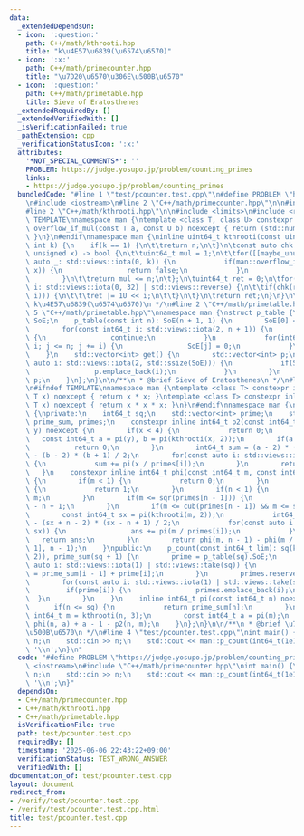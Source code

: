 ```yaml
---
data:
  _extendedDependsOn:
  - icon: ':question:'
    path: C++/math/kthrooti.hpp
    title: "k\u4E57\u6839(\u6574\u6570)"
  - icon: ':x:'
    path: C++/math/primecounter.hpp
    title: "\u7D20\u6570\u306E\u500B\u6570"
  - icon: ':question:'
    path: C++/math/primetable.hpp
    title: Sieve of Eratosthenes
  _extendedRequiredBy: []
  _extendedVerifiedWith: []
  _isVerificationFailed: true
  _pathExtension: cpp
  _verificationStatusIcon: ':x:'
  attributes:
    '*NOT_SPECIAL_COMMENTS*': ''
    PROBLEM: https://judge.yosupo.jp/problem/counting_primes
    links:
    - https://judge.yosupo.jp/problem/counting_primes
  bundledCode: "#line 1 \"test/pcounter.test.cpp\"\n#define PROBLEM \"https://judge.yosupo.jp/problem/counting_primes\"\
    \n#include <iostream>\n#line 2 \"C++/math/primecounter.hpp\"\n\n#include <vector>\n\
    #line 2 \"C++/math/kthrooti.hpp\"\n\n#include <limits>\n#include <ranges>\n#ifndef\
    \ TEMPLATE\nnamespace man {\ntemplate <class T, class U> constexpr inline bool\
    \ overflow_if_mul(const T a, const U b) noexcept { return (std::numeric_limits<T>::max()/a)<b;\
    \ }\n}\n#endif\nnamespace man {\ninline uint64_t kthrooti(const uint64_t n, const\
    \ int k) {\n    if(k == 1) {\n\t\treturn n;\n\t}\n\tconst auto chk = [&](const\
    \ unsigned x) -> bool {\n\t\tuint64_t mul = 1;\n\t\tfor([[maybe_unused]] const\
    \ auto _: std::views::iota(0, k)) {\n            if(man::overflow_if_mul(mul,\
    \ x)) {\n                return false;\n            }\n            mul *= x;\n\
    \        }\n\t\treturn mul <= n;\n\t};\n\tuint64_t ret = 0;\n\tfor(const auto\
    \ i: std::views::iota(0, 32) | std::views::reverse) {\n\t\tif(chk(ret | (1U <<\
    \ i))) {\n\t\t\tret |= 1U << i;\n\t\t}\n\t}\n\treturn ret;\n}\n}\n\n/**\n * @brief\
    \ k\u4E57\u6839(\u6574\u6570)\n */\n#line 2 \"C++/math/primetable.hpp\"\n\n#line\
    \ 5 \"C++/math/primetable.hpp\"\nnamespace man {\nstruct p_table {\n    std::vector<int>\
    \ SoE;\n    p_table(const int n): SoE(n + 1, 1) {\n        SoE[0] = SoE[1] = 0;\n\
    \        for(const int64_t i: std::views::iota(2, n + 1)) {\n            if(!SoE[i])\
    \ {\n                continue;\n            }\n            for(int64_t j = i *\
    \ i; j <= n; j += i) {\n                SoE[j] = 0;\n            }\n        }\n\
    \    }\n    std::vector<int> get() {\n        std::vector<int> p;\n        for(const\
    \ auto i: std::views::iota(2, std::ssize(SoE))) {\n            if(SoE[i]) {\n\
    \                p.emplace_back(i);\n            }\n        }\n        return\
    \ p;\n    }\n};\n}\n\n/**\n * @brief Sieve of Eratosthenes\n */\n#line 6 \"C++/math/primecounter.hpp\"\
    \n#ifndef TEMPLATE\nnamespace man {\ntemplate <class T> constexpr inline T sqr(const\
    \ T x) noexcept { return x * x; }\ntemplate <class T> constexpr inline T cub(const\
    \ T x) noexcept { return x * x * x; }\n}\n#endif\nnamespace man {\nstruct p_count\
    \ {\nprivate:\n    int64_t sq;\n    std::vector<int> prime;\n    std::vector<int64_t>\
    \ prime_sum, primes;\n    constexpr inline int64_t p2(const int64_t x, const int64_t\
    \ y) noexcept {\n        if(x < 4) {\n            return 0;\n        }\n     \
    \   const int64_t a = pi(y), b = pi(kthrooti(x, 2));\n        if(a >= b) {\n \
    \           return 0;\n        }\n        int64_t sum = (a - 2) * (a + 1) / 2\
    \ - (b - 2) * (b + 1) / 2;\n        for(const auto i: std::views::iota(a, b))\
    \ {\n            sum += pi(x / primes[i]);\n        }\n        return sum;\n \
    \   }\n    constexpr inline int64_t phi(const int64_t m, const int64_t n) noexcept\
    \ {\n        if(m < 1) {\n            return 0;\n        }\n        if(n > m)\
    \ {\n            return 1;\n        }\n        if(n < 1) {\n            return\
    \ m;\n        }\n        if(m <= sqr(primes[n - 1])) {\n            return pi(m)\
    \ - n + 1;\n        }\n        if(m <= cub(primes[n - 1]) && m <= sq) {\n    \
    \        const int64_t sx = pi(kthrooti(m, 2));\n            int64_t ans = pi(m)\
    \ - (sx + n - 2) * (sx - n + 1) / 2;\n            for(const auto i: std::views::iota(n,\
    \ sx)) {\n                ans += pi(m / primes[i]);\n            }\n         \
    \   return ans;\n        }\n        return phi(m, n - 1) - phi(m / primes[n -\
    \ 1], n - 1);\n    }\npublic:\n    p_count(const int64_t lim): sq(kthrooti(lim,\
    \ 2)), prime_sum(sq + 1) {\n        prime = p_table(sq).SoE;\n        for(const\
    \ auto i: std::views::iota(1) | std::views::take(sq)) {\n            prime_sum[i]\
    \ = prime_sum[i - 1] + prime[i];\n        }\n        primes.reserve(prime_sum[sq]);\n\
    \        for(const auto i: std::views::iota(1) | std::views::take(sq)) {\n   \
    \         if(prime[i]) {\n                primes.emplace_back(i);\n          \
    \  }\n        }\n    }\n    inline int64_t pi(const int64_t n) noexcept {\n  \
    \      if(n <= sq) {\n            return prime_sum[n];\n        }\n        const\
    \ int64_t m = kthrooti(n, 3);\n        const int64_t a = pi(m);\n        return\
    \ phi(n, a) + a - 1 - p2(n, m);\n    }\n};\n}\n\n/**\n * @brief \u7D20\u6570\u306E\
    \u500B\u6570\n */\n#line 4 \"test/pcounter.test.cpp\"\nint main() {\n    int64_t\
    \ n;\n    std::cin >> n;\n    std::cout << man::p_count(int64_t(1e11)).pi(n) <<\
    \ '\\n';\n}\n"
  code: "#define PROBLEM \"https://judge.yosupo.jp/problem/counting_primes\"\n#include\
    \ <iostream>\n#include \"C++/math/primecounter.hpp\"\nint main() {\n    int64_t\
    \ n;\n    std::cin >> n;\n    std::cout << man::p_count(int64_t(1e11)).pi(n) <<\
    \ '\\n';\n}"
  dependsOn:
  - C++/math/primecounter.hpp
  - C++/math/kthrooti.hpp
  - C++/math/primetable.hpp
  isVerificationFile: true
  path: test/pcounter.test.cpp
  requiredBy: []
  timestamp: '2025-06-06 22:43:22+09:00'
  verificationStatus: TEST_WRONG_ANSWER
  verifiedWith: []
documentation_of: test/pcounter.test.cpp
layout: document
redirect_from:
- /verify/test/pcounter.test.cpp
- /verify/test/pcounter.test.cpp.html
title: test/pcounter.test.cpp
---
```

